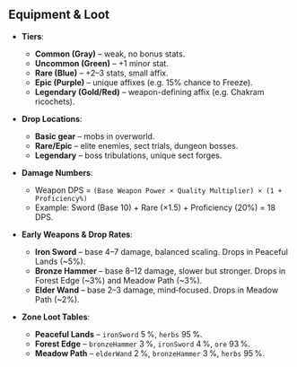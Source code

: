 ## **Equipment & Loot**

* **Tiers**:

  * **Common (Gray)** – weak, no bonus stats.
  * **Uncommon (Green)** – +1 minor stat.
  * **Rare (Blue)** – +2–3 stats, small affix.
  * **Epic (Purple)** – unique affixes (e.g. 15% chance to Freeze).
  * **Legendary (Gold/Red)** – weapon-defining affix (e.g. Chakram ricochets).

* **Drop Locations**:

  * **Basic gear** – mobs in overworld.
  * **Rare/Epic** – elite enemies, sect trials, dungeon bosses.
  * **Legendary** – boss tribulations, unique sect forges.

* **Damage Numbers**:

  * Weapon DPS = `(Base Weapon Power × Quality Multiplier) × (1 + Proficiency%)`
  * Example: Sword (Base 10) + Rare (×1.5) + Proficiency (20%) = 18 DPS.

* **Early Weapons & Drop Rates**:

  * **Iron Sword** – base 4–7 damage, balanced scaling. Drops in Peaceful Lands (~5%).
  * **Bronze Hammer** – base 8–12 damage, slower but stronger. Drops in Forest Edge (~3%) and Meadow Path (~3%).
  * **Elder Wand** – base 2–3 damage, mind‑focused. Drops in Meadow Path (~2%).

* **Zone Loot Tables**:

  * **Peaceful Lands** – `ironSword` 5 %, `herbs` 95 %.
  * **Forest Edge** – `bronzeHammer` 3 %, `ironSword` 4 %, `ore` 93 %.
  * **Meadow Path** – `elderWand` 2 %, `bronzeHammer` 3 %, `herbs` 95 %.

